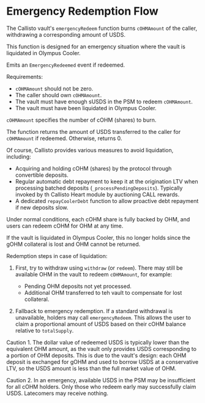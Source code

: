 # Emergency Redemption Flow

The Callisto vault's `emergencyRedeem` function burns `cOHMAmount` of the caller, withdrawing a corresponding amount of USDS.

This function is designed for an emergency situation where the vault is liquidated in Olympus Cooler.

Emits an `EmergencyRedeemed` event if redeemed.

Requirements:

- `cOHMAmount` should not be zero.
- The caller should own `cOHMAmount`.
- The vault must have enough sUSDS in the PSM to redeem `cOHMAmount`.
- The vault must have been liquidated in Olympus Cooler.

`cOHMAmount` specifies the number of cOHM (shares) to burn.

The function returns the amount of USDS transferred to the caller for `cOHMAmount` if redeemed. Otherwise, returns 0.

Of course, Callisto provides various measures to avoid liquidation, including:

- Acquiring and holding cOHM (shares) by the protocol through convertible deposits.
- Regular automatic debt repayment to keep it at the origination LTV when processing batched deposits (`_processPendingDeposits`). Typically invoked by th Callisto Heart module by auctioning CALL rewards.
- A dedicated `repayCoolerDebt` function to allow proactive debt repayment if new deposits slow.

Under normal conditions, each cOHM share is fully backed by OHM, and users can redeem cOHM for OHM at any time.

If the vault is liquidated in Olympus Cooler, this no longer holds since the gOHM collateral is lost and OHM cannot be returned.

Redemption steps in case of liquidation:

1. First, try to withdraw using `withdraw` (or `redeem`). There may still be available OHM in the vault to redeem `cOHMAmount`, for example:

   - Pending OHM deposits not yet processed.
   - Additional OHM transferred to teh vault to compensate for lost collateral.

2. Fallback to emergency redemption. If a standard withdrawal is unavailable, holders may call `emergencyRedeem`. This allows the user to claim a proportional amount of USDS based on their cOHM balance relative to `totalSupply`.

Caution 1. The dollar value of redeemed USDS is typically lower than the equivalent OHM amount, as the vault only provides USDS corresponding to a portion of OHM deposits. This is due to the vault's design: each OHM deposit is exchanged for gOHM and used to borrow USDS at a conservative LTV, so the USDS amount is less than the full market value of OHM.

Caution 2. In an emergency, available USDS in the PSM may be insufficient for all cOHM holders. Only those who redeem early may successfully claim USDS. Latecomers may receive nothing.
